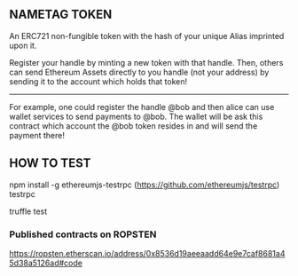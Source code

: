 
 ## NAMETAG TOKEN

An ERC721 non-fungible token with the hash of your unique Alias imprinted upon it.

Register your handle by minting a new token with that handle.
Then, others can send Ethereum Assets directly to you handle (not your address) by sending it to the account which holds that token!

________

For example, one could register the handle @bob and then alice can use wallet services to send payments to @bob.
The wallet will be ask this contract which account the @bob token resides in and will send the payment there!




## HOW TO TEST

npm install -g ethereumjs-testrpc  (https://github.com/ethereumjs/testrpc)
testrpc

truffle test


### Published contracts on ROPSTEN
https://ropsten.etherscan.io/address/0x8536d19aeeaadd64e9e7caf8681a45d38a5126ad#code
